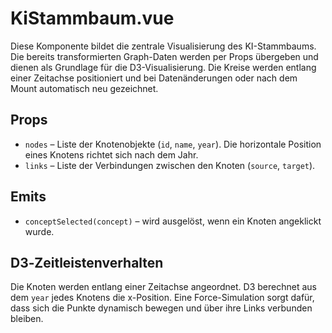 # KiStammbaum.vue

Diese Komponente bildet die zentrale Visualisierung des KI-Stammbaums. Die bereits
transformierten Graph-Daten werden per Props übergeben und dienen als Grundlage für die
D3-Visualisierung. Die Kreise werden entlang einer Zeitachse positioniert und bei
Datenänderungen oder nach dem Mount automatisch neu gezeichnet.

## Props

- `nodes` – Liste der Knotenobjekte (`id`, `name`, `year`). Die horizontale Position eines Knotens richtet sich nach dem Jahr.
- `links` – Liste der Verbindungen zwischen den Knoten (`source`, `target`).

## Emits

- `conceptSelected(concept)` – wird ausgelöst, wenn ein Knoten angeklickt wurde.

## D3‑Zeitleistenverhalten

Die Knoten werden entlang einer Zeitachse angeordnet. D3 berechnet aus dem `year` jedes Knotens die x-Position. Eine Force-Simulation sorgt dafür, dass sich die Punkte dynamisch bewegen und über ihre Links verbunden bleiben.
